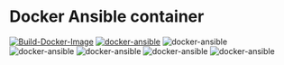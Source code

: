 # Docker Ansible container

[![Build-Docker-Image](https://github.com/spy86/docker-ansible/actions/workflows/main.yml/badge.svg)](https://github.com/spy86/docker-ansible/actions/workflows/main.yml) [![docker-ansible](https://img.shields.io/badge/spy86-ansible-blue.svg)](https://cloud.docker.com/repository/docker/spy86/ansible)  ![docker-ansible](https://img.shields.io/github/issues/spy86/docker-ansible.svg) ![docker-ansible](https://img.shields.io/github/forks/spy86/docker-ansible.svg) ![docker-ansible](https://img.shields.io/github/stars/spy86/docker-ansible.svg) ![docker-ansible](https://img.shields.io/github/license/spy86/docker-ansible.svg) ![docker-ansible](https://img.shields.io/twitter/url/https/github.com/spy86/docker-ansible.svg?style=social) 
